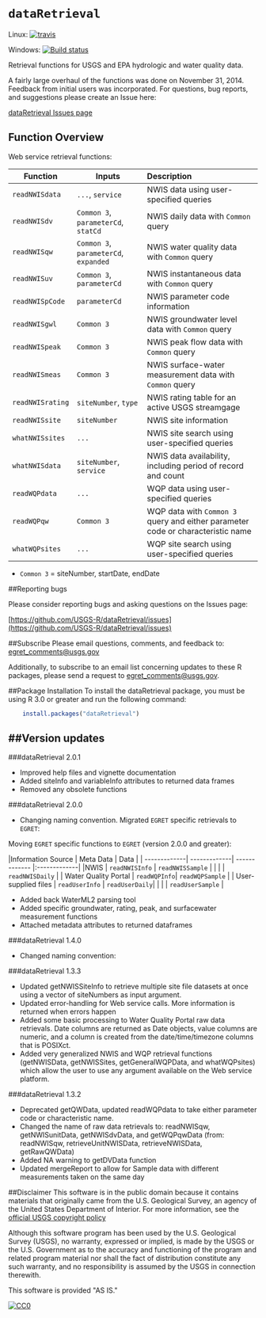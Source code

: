 `dataRetrieval`
=============
Linux: [![travis](https://travis-ci.org/USGS-R/dataRetrieval.svg?branch=master)](https://travis-ci.org/USGS-R/dataRetrieval)

Windows: [![Build status](https://ci.appveyor.com/api/projects/status/msanha92b500grr7?svg=true)](https://ci.appveyor.com/project/ldecicco-USGS/dataretrieval-787)


Retrieval functions for USGS and EPA hydrologic and water quality data.

A fairly large overhaul of the functions was done on November 31, 2014. Feedback from initial users was incorporated. For questions, bug reports, and suggestions please create an Issue here:

[dataRetrieval Issues page](https://github.com/USGS-R/dataRetrieval/issues)


## Function Overview

Web service retrieval functions:

|Function | Inputs | Description | 
| -------------| ------------------------|:-------------|
|`readNWISdata` | `...`, `service` | NWIS data using user-specified queries |
|`readNWISdv` | `Common 3`, `parameterCd`, `statCd` | NWIS daily data with `Common` query |
|`readNWISqw` | `Common 3`, `parameterCd`, `expanded` | NWIS water quality data with `Common` query |
|`readNWISuv` | `Common 3`, `parameterCd` | NWIS instantaneous data with `Common` query |
|`readNWISpCode` | `parameterCd` | NWIS parameter code information |
|`readNWISgwl` | `Common 3` | NWIS groundwater level data with `Common` query |
|`readNWISpeak` | `Common 3` | NWIS peak flow data with `Common` query |
|`readNWISmeas` | `Common 3` | NWIS surface-water measurement data with `Common` query |
|`readNWISrating` | `siteNumber`, `type` | NWIS rating table for an active USGS streamgage |
|`readNWISsite` | `siteNumber` | NWIS site information |
|`whatNWISsites` | `...` | NWIS site search using user-specified queries |
|`whatNWISdata` | `siteNumber`, `service` | NWIS data availability, including period of record and count |
|`readWQPdata` | `...` | WQP data using user-specified queries |
|`readWQPqw` | `Common 3` | WQP data with `Common 3` query and either parameter code or characteristic name|
|`whatWQPsites` | `...` | WQP site search using user-specified queries |

* `Common 3` = siteNumber, startDate, endDate

##Reporting bugs

Please consider reporting bugs and asking questions on the Issues page:

[https://github.com/USGS-R/dataRetrieval/issues](https://github.com/USGS-R/dataRetrieval/issues)


##Subscribe
Please email questions, comments, and feedback to: 
egret_comments@usgs.gov

Additionally, to subscribe to an email list concerning updates to these R packages, please send a request to egret_comments@usgs.gov.



##Package Installation
To install the dataRetrieval package, you must be using R 3.0 or greater and run the following command:
```R
	install.packages("dataRetrieval")
```

##Version updates
---------------
###dataRetrieval 2.0.1
* Improved help files and vignette documentation
* Added siteInfo and variableInfo attributes to returned data frames
* Removed any obsolete functions


###dataRetrieval 2.0.0

* Changing naming convention. Migrated `EGRET` specific retrievals to `EGRET`:

Moving `EGRET` specific functions to `EGRET` (version 2.0.0 and greater):


|Information Source | Meta Data | Data |
| -------------| -------------| ------------- |:-------------|
|NWIS | `readNWISInfo` | `readNWISSample` |
|  |  | `readNWISDaily` |
| Water Quality Portal  | `readWQPInfo`| `readWQPSample` |
| User-supplied files | `readUserInfo` | `readUserDaily`|
| | | `readUserSample` |

* Added back WaterML2 parsing tool
* Added specific groundwater, rating, peak, and surfacewater measurement functions
* Attached metadata attributes to returned dataframes


###dataRetrieval 1.4.0
* Changed naming convention:



###dataRetrieval 1.3.3

* Updated getNWISSiteInfo to retrieve multiple site file datasets at once using a vector of siteNumbers as input argument.
* Updated error-handling for Web service calls. More information is returned when errors happen
* Added some basic processing to Water Quality Portal raw data retrievals. Date columns are returned as Date objects, value columns are numeric, and a column is created from the date/time/timezone columns that is POSIXct.
* Added very generalized NWIS and WQP retrieval functions (getNWISData, getNWISSites, getGeneralWQPData, and whatWQPsites) which allow the user to use any argument available on the Web service platform.


###dataRetrieval 1.3.2

* Deprecated getQWData, updated readWQPdata to take either parameter code or characteristic name.
* Changed the name of raw data retrievals to: readNWISqw, getNWISunitData, getNWISdvData, and getWQPqwData (from: readNWISqw, retrieveUnitNWISData, retrieveNWISData, getRawQWData)
* Added NA warning to getDVData function
* Updated mergeReport to allow for Sample data with different measurements taken on the same day



##Disclaimer
This software is in the public domain because it contains materials that originally came from the U.S. Geological Survey, an agency of the United States Department of Interior. For more information, see the [official USGS copyright policy](http://www.usgs.gov/visual-id/credit_usgs.html#copyright/ "official USGS copyright policy")

Although this software program has been used by the U.S. Geological Survey (USGS), no warranty, expressed or implied, is made by the USGS or the U.S. Government as to the accuracy and functioning of the program and related program material nor shall the fact of distribution constitute any such warranty, and no responsibility is assumed by the USGS in connection therewith.

This software is provided "AS IS."

 [
    ![CC0](http://i.creativecommons.org/p/zero/1.0/88x31.png)
  ](http://creativecommons.org/publicdomain/zero/1.0/)

